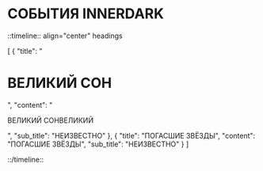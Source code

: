 # СОБЫТИЯ INNERDARK
::timeline:: align="center" headings

[
    {
        "title": "<h1>ВЕЛИКИЙ СОН</h1>",
        "content": "<p>ВЕЛИКИЙ СОНВЕЛИКИЙ</p>",
        "sub_title": "НЕИЗВЕСТНО"
    },
    {
        "title": "ПОГАСШИЕ ЗВЁЗДЫ",
        "content": "ПОГАСШИЕ ЗВЁЗДЫ",
        "sub_title": "НЕИЗВЕСТНО"
    }
]

::/timeline::